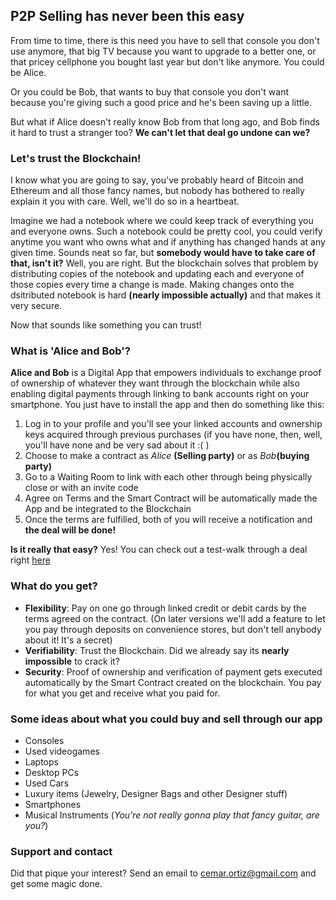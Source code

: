 ## P2P Selling has never been this easy

From time to time, there is this need you have to sell that console you don't use anymore, that big TV because you want to upgrade to a better one, or that pricey cellphone you bought last year but don't like anymore. You could be Alice.

Or you could be Bob, that wants to buy that console you don't want because you're giving such a good price and he's been saving up a little. 

But what if Alice doesn't really know Bob from that long ago, and Bob finds it hard to trust a stranger too? **We can't let that deal go undone can we?** 

### Let's trust the Blockchain!

I know what you are going to say, you've probably heard of Bitcoin and Ethereum and all those fancy names, but nobody has bothered to really explain it you with care. Well, we'll do so in a heartbeat.

Imagine we had a notebook where we could keep track of everything you and everyone owns. Such a notebook could be pretty cool, you could verify anytime you want who owns what and if anything has changed hands at any given time. Sounds neat so far, but **somebody would have to take care of that, isn't it?** Well, you are right. But the blockchain solves that problem by distributing copies of the notebook and updating each and everyone of those copies every time a change is made. Making changes onto the dsitributed notebook is hard **(nearly impossible actually)** and that makes it very secure.

Now that sounds like something you can trust!

### What is 'Alice and Bob'?

**Alice and Bob** is a Digital App that empowers individuals to exchange proof of ownership of whatever they want through the blockchain while also enabling digital payments through linking to bank accounts right on your smartphone. You just have to install the app and then do something like this:

1. Log in to your profile and you'll see your linked accounts and ownership keys acquired through previous purchases (if you have none, then, well, you'll have none and be very sad about it :( )
2. Choose to make a contract as _Alice_ **(Selling party)** or as _Bob_**(buying party)**
3. Go to a Waiting Room to link with each other through being physically close or with an invite code
4. Agree on Terms and the Smart Contract will be automatically made the App and be integrated to the Blockchain
5. Once the terms are fulfilled, both of you will receive a notification and **the deal will be done!**

**Is it really that easy?** Yes! You can check out a test-walk through a deal right [here](https://www.figma.com/file/GFEuv4obOqdc8q3cBi2to4/Alice-and-Bob?node-id=0%3A1)

### What do you get?

- **Flexibility**: Pay on one go through linked credit or debit cards by the terms agreed on the contract. (On later versions we'll add a feature to let you pay through deposits on convenience stores, but don't tell anybody about it! It's a secret)
- **Verifiability**: Trust the Blockchain. Did we already say its **nearly impossible** to crack it?
- **Security**: Proof of ownership and verification of payment gets executed automatically by the Smart Contract created on the blockchain. You pay for what you get and receive what you paid for.

### Some ideas about what you could buy and sell through our app

  - Consoles
  - Used videogames
  - Laptops
  - Desktop PCs
  - Used Cars
  - Luxury items (Jewelry, Designer Bags and other Designer stuff)
  - Smartphones
  - Musical Instruments (_You're not really gonna play that fancy guitar, are you?_)
  
### Support and contact

Did that pique your interest? Send an email to [cemar.ortiz@gmail.com](cemar.ortiz@gmail.com) and get some magic done.


